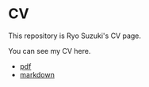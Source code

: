# CV
This repository is Ryo Suzuki's CV page.

You can see my CV here.
- [pdf](https://github.com/ryo-s2000/CV/blob/main/src/cv.pdf)
- [markdown](https://github.com/ryo-s2000/CV/blob/main/src/cv.md)
